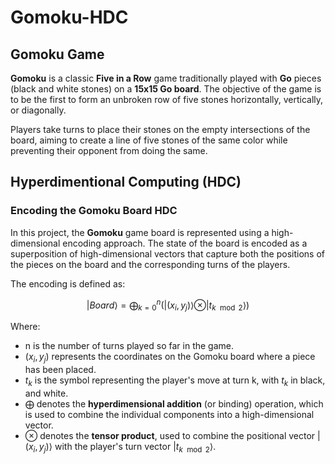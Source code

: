 # Gomoku-HDC

## Gomoku Game

**Gomoku** is a classic **Five in a Row** game traditionally played with **Go** pieces (black and white stones) on a **15x15 Go board**. The objective of the game is to be the first to form an unbroken row of five stones horizontally, vertically, or diagonally.

Players take turns to place their stones on the empty intersections of the board, aiming to create a line of five stones of the same color while preventing their opponent from doing the same.


## Hyperdimentional Computing (HDC)
### Encoding the Gomoku Board HDC

In this project, the **Gomoku** game board is represented using a high-dimensional encoding approach. The state of the board is encoded as a superposition of high-dimensional vectors that capture both the positions of the pieces on the board and the corresponding turns of the players.

The encoding is defined as:

$$
|Board\rangle = \bigoplus_{k=0}^{n} \left( |(x_i, y_j)\rangle \otimes |t_{k \mod 2}\rangle \right)
$$

Where:
- n is the number of turns played so far in the game.
- $(x_i, y_j)$ represents the coordinates on the Gomoku board where a piece has been placed.
- $t_k$ is the symbol representing the player's move at turn k, with $t_k$ in black, and white.
- $\bigoplus$ denotes the **hyperdimensional addition** (or binding) operation, which is used to combine the individual components into a high-dimensional vector.
- $\otimes$ denotes the **tensor product**, used to combine the positional vector $|(x_i, y_j)\rangle$ with the player's turn vector $|t_{k \mod 2}\rangle$.
